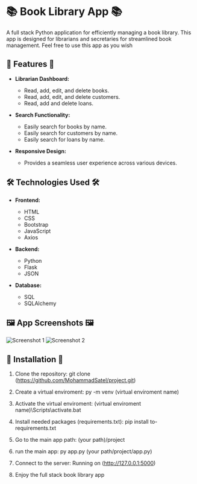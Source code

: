 # 📚 Book Library App 📚

A full stack Python application for efficiently managing a book library.
This app is designed for librarians and secretaries for streamlined book management.
Feel free to use this app as you wish

## 🚀 Features 🚀

- **Librarian Dashboard:**
  - Read, add, edit, and delete books.
  - Read, add, edit, and delete customers.
  - Read, add and delete loans.

- **Search Functionality:**
  - Easily search for books by name.
  - Easily search for customers by name.
  - Easily search for loans by name.

- **Responsive Design:**
  - Provides a seamless user experience across various devices.

## 🛠️ Technologies Used 🛠️

- **Frontend:**
  - HTML
  - CSS
  - Bootstrap
  - JavaScript
  - Axios

- **Backend:**
  - Python
  - Flask
  - JSON

- **Database:**
  - SQL
  - SQLAlchemy

## 🖼️ App Screenshots 🖼️

![Screenshot 1](screenshots/screenshot1.png)
![Screenshot 2](screenshots/screenshot2.png)

## 🔧 Installation 🔧

1. Clone the repository:
   git clone (https://github.com/MohammadSatel/project.git)

2. Create a virtual enviroment:
   py -m venv (virtual enviroment name)
   
3. Activate the virtual enviroment:
   (virtual enviroment name)\Scripts\activate.bat

4. Install needed packages (requirements.txt):
   pip install to-requirements.txt

5. Go to the main app path:
   (your path)/project
   
6. run the main app:
   py app.py (your path/project/app.py)

7. Connect to the server:
   Running on (http://127.0.0.1:5000)

8. Enjoy the full stack book library app


